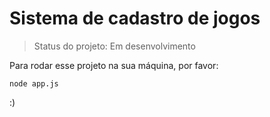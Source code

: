 # Sistema de cadastro de jogos

> Status do projeto: Em desenvolvimento

Para rodar esse projeto na sua máquina, por favor:

````
node app.js
````
:)